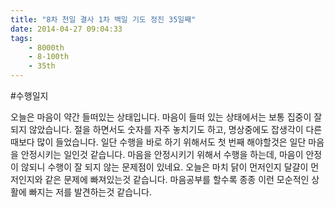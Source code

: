 ```yaml
---
title: "8차 천일 결사 1차 백일 기도 정진 35일째"
date: 2014-04-27 09:04:33
tags:
    - 8000th
    - 8-100th
    - 35th
---
```


#수행일지

오늘은 마음이 약간 들떠있는 상태입니다. 마음이 들떠 있는 상태에서는 보통 집중이 잘 되지 않았습니다. 절을 하면서도 숫자를 자주 놓치기도 하고, 명상중에도 잡생각이 다른때보다 많이 들었습니다. 일단 수행을 바로 하기 위해서도 첫 번째 해야할것은 일단 마음을 안정시키는 일인것 같습니다. 마음을 안정시키기 위해서 수행을 하는데, 마음이 안정이 않되니 수행이 잘 되지 않는 문제점이 있네요. 오늘은 마치 닭이 먼저인지 달걀이 먼저인지와 같은 문제에 빠져있는것 같습니다. 마음공부를 할수록 종종 이런 모순적인 상활에 빠지는 저를 발견하는것 같습니다.
